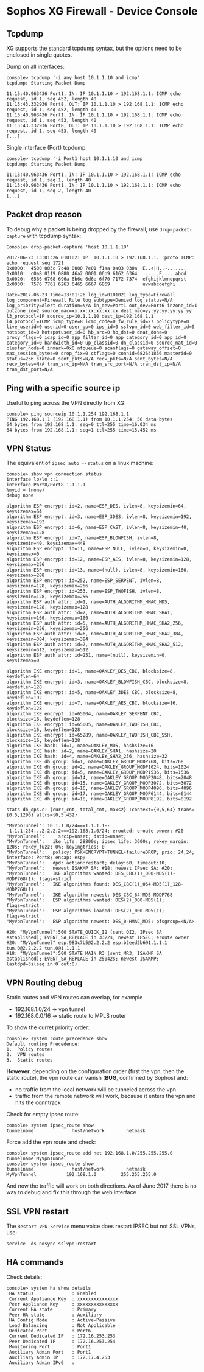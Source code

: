 # Sophos XG Firewall - Device Console


## Tcpdump

XG supports the standard tcpdump syntax, but the options need to be enclosed in single quotes.

Dump on all interfaces:

```
console> tcpdump '-i any host 10.1.1.10 and icmp'
tcpdump: Starting Packet Dump

11:15:40.963436 Port1, IN: IP 10.1.1.10 > 192.168.1.1: ICMP echo request, id 1, seq 452, length 40
11:15:43.332936 Port8, OUT: IP 10.1.1.10 > 192.168.1.1: ICMP echo request, id 1, seq 452, length 40
11:15:40.963436 Port1, IN: IP 10.1.1.10 > 192.168.1.1: ICMP echo request, id 1, seq 453, length 40
11:15:43.332936 Port8, OUT: IP 10.1.1.10 > 192.168.1.1: ICMP echo request, id 1, seq 453, length 40
[...]
```

Single interface (Port) tcpdump:

```
console> tcpdump '-i Port1 host 10.1.1.10 and icmp'
tcpdump: Starting Packet Dump

11:15:40.963436 Port1, IN: IP 10.1.1.10 > 192.168.1.1: ICMP echo request, id 1, seq 1, length 40
11:15:40.963436 Port1, IN: IP 10.1.1.10 > 192.168.1.1: ICMP echo request, id 1, seq 2, length 40
[...]
```



## Packet drop reason

To debug why a packet is being dropped by the firewall, use `drop-packet-capture` with tcpdump syntax:

```
Console> drop-packet-capture 'host 10.1.1.10'

2017-06-23 13:01:26 0101021 IP  10.1.1.10 > 192.168.1.1. :proto ICMP: echo request seq 1721
0x0000:  4500 003c 7c48 0000 7e01 f1aa 0a03 030a  E..<|H..~.......
0x0010:  c0a8 0119 0800 46a2 0001 06b9 6162 6364  ......F.....abcd
0x0020:  6566 6768 696a 6b6c 6d6e 6f70 7172 7374  efghijklmnopqrst
0x0030:  7576 7761 6263 6465 6667 6869            uvwabcdefghi

Date=2017-06-23 Time=13:01:26 log_id=0101021 log_type=Firewall log_component=Firewall_Rule log_subtype=Denied log_status=N/A log_priority=Alert duration=N/A in_dev=Port1 out_dev=Port6 inzone_id=1 outzone_id=2 source_mac=xx:xx:xx:xx:xx:xx dest_mac=yy:yy:yy:yy:yy:yy l3_protocol=IP source_ip=10.1.1.10 dest_ip=192.168.1.1 l4_protocol=ICMP icmp_type=8 icmp_code=0 fw_rule_id=27 policytype=0 live_userid=0 userid=0 user_gp=0 ips_id=0 sslvpn_id=0 web_filter_id=0 hotspot_id=0 hotspotuser_id=0 hb_src=0 hb_dst=0 dnat_done=0 proxy_flags=0 icap_id=0 app_filter_id=0 app_category_id=0 app_id=0 category_id=0 bandwidth_id=0 up_classid=0 dn_classid=0 source_nat_id=0 cluster_node=0 inmark=0x0 nfqueue=0 scanflags=0 gateway_offset=0 max_session_bytes=0 drop_fix=0 ctflags=0 connid=682641856 masterid=0 status=256 state=0 sent_pkts=N/A recv_pkts=N/A sent_bytes=N/A recv_bytes=N/A tran_src_ip=N/A tran_src_port=N/A tran_dst_ip=N/A tran_dst_port=N/A
```


## Ping with a specific source ip

Useful to ping across the VPN directly from XG:

```
console> ping sourceip 10.1.1.254 192.168.1.1
PING 192.168.1.1 (192.168.1.1) from 10.1.1.254: 56 data bytes
64 bytes from 192.168.1.1: seq=0 ttl=255 time=16.034 ms
64 bytes from 192.168.1.1: seq=1 ttl=255 time=15.452 ms
```


## VPN Status

The equivalent of `ipsec auto --status` on a linux machine:

```
console> show vpn connection status
interface lo/lo ::1
interface Port8/Port8 1.1.1.1
%myid = (none)
debug none

algorithm ESP encrypt: id=2, name=ESP_DES, ivlen=8, keysizemin=64, keysizemax=64
algorithm ESP encrypt: id=3, name=ESP_3DES, ivlen=8, keysizemin=192, keysizemax=192
algorithm ESP encrypt: id=6, name=ESP_CAST, ivlen=8, keysizemin=40, keysizemax=128
algorithm ESP encrypt: id=7, name=ESP_BLOWFISH, ivlen=8, keysizemin=40, keysizemax=448
algorithm ESP encrypt: id=11, name=ESP_NULL, ivlen=0, keysizemin=0, keysizemax=0
algorithm ESP encrypt: id=12, name=ESP_AES, ivlen=8, keysizemin=128, keysizemax=256
algorithm ESP encrypt: id=13, name=(null), ivlen=8, keysizemin=160, keysizemax=288
algorithm ESP encrypt: id=252, name=ESP_SERPENT, ivlen=8, keysizemin=128, keysizemax=256
algorithm ESP encrypt: id=253, name=ESP_TWOFISH, ivlen=8, keysizemin=128, keysizemax=256
algorithm ESP auth attr: id=1, name=AUTH_ALGORITHM_HMAC_MD5, keysizemin=128, keysizemax=128
algorithm ESP auth attr: id=2, name=AUTH_ALGORITHM_HMAC_SHA1, keysizemin=160, keysizemax=160
algorithm ESP auth attr: id=5, name=AUTH_ALGORITHM_HMAC_SHA2_256, keysizemin=256, keysizemax=256
algorithm ESP auth attr: id=6, name=AUTH_ALGORITHM_HMAC_SHA2_384, keysizemin=384, keysizemax=384
algorithm ESP auth attr: id=7, name=AUTH_ALGORITHM_HMAC_SHA2_512, keysizemin=512, keysizemax=512
algorithm ESP auth attr: id=251, name=(null), keysizemin=0, keysizemax=0

algorithm IKE encrypt: id=1, name=OAKLEY_DES_CBC, blocksize=8, keydeflen=64
algorithm IKE encrypt: id=3, name=OAKLEY_BLOWFISH_CBC, blocksize=8, keydeflen=128
algorithm IKE encrypt: id=5, name=OAKLEY_3DES_CBC, blocksize=8, keydeflen=192
algorithm IKE encrypt: id=7, name=OAKLEY_AES_CBC, blocksize=16, keydeflen=128
algorithm IKE encrypt: id=65004, name=OAKLEY_SERPENT_CBC, blocksize=16, keydeflen=128
algorithm IKE encrypt: id=65005, name=OAKLEY_TWOFISH_CBC, blocksize=16, keydeflen=128
algorithm IKE encrypt: id=65289, name=OAKLEY_TWOFISH_CBC_SSH, blocksize=16, keydeflen=128
algorithm IKE hash: id=1, name=OAKLEY_MD5, hashsize=16
algorithm IKE hash: id=2, name=OAKLEY_SHA1, hashsize=20
algorithm IKE hash: id=4, name=OAKLEY_SHA2_256, hashsize=32
algorithm IKE dh group: id=1, name=OAKLEY_GROUP_MODP768, bits=768
algorithm IKE dh group: id=2, name=OAKLEY_GROUP_MODP1024, bits=1024
algorithm IKE dh group: id=5, name=OAKLEY_GROUP_MODP1536, bits=1536
algorithm IKE dh group: id=14, name=OAKLEY_GROUP_MODP2048, bits=2048
algorithm IKE dh group: id=15, name=OAKLEY_GROUP_MODP3072, bits=3072
algorithm IKE dh group: id=16, name=OAKLEY_GROUP_MODP4096, bits=4096
algorithm IKE dh group: id=17, name=OAKLEY_GROUP_MODP6144, bits=6144
algorithm IKE dh group: id=18, name=OAKLEY_GROUP_MODP8192, bits=8192

stats db_ops.c: {curr_cnt, total_cnt, maxsz} :context={0,5,64} trans={0,5,1296} attrs={0,5,432}

"MyVpnTunnel": 10.1.1.0/24===1.1.1.1---1.1.1.254...2.2.2.2===192.168.1.0/24; erouted; eroute owner: #20
"MyVpnTunnel":     srcip=unset; dstip=unset;
"MyVpnTunnel":   ike_life: 28800s; ipsec_life: 3600s; rekey_margin: 120s; rekey_fuzz: 0%; keyingtries: 0
"MyVpnTunnel":   policy: PSK+ENCRYPT+TUNNEL+failureDROP; prio: 24,24; interface: Port8; encap: esp;
"MyVpnTunnel":   dpd: action:restart; delay:60; timeout:10;
"MyVpnTunnel":   newest ISAKMP SA: #18; newest IPsec SA: #20;
"MyVpnTunnel":   IKE algorithms wanted: DES_CBC(1)_000-MD5(1)-MODP768(1); flags=strict
"MyVpnTunnel":   IKE algorithms found: DES_CBC(1)_064-MD5(1)_128-MODP768(1)
"MyVpnTunnel":   IKE algorithm newest: DES_CBC_64-MD5-MODP768
"MyVpnTunnel":   ESP algorithms wanted: DES(2)_000-MD5(1); flags=strict
"MyVpnTunnel":   ESP algorithms loaded: DES(2)_000-MD5(1); flags=strict
"MyVpnTunnel":   ESP algorithm newest: DES_0-HMAC_MD5; pfsgroup=<N/A>

#20: "MyVpnTunnel":500 STATE_QUICK_I2 (sent QI2, IPsec SA established); EVENT_SA_REPLACE in 3322s; newest IPSEC; eroute owner
#20: "MyVpnTunnel" esp.983c7b5@2.2.2.2 esp.b2eed2b6@1.1.1.1 tun.0@2.2.2.2 tun.0@1.1.1.1
#18: "MyVpnTunnel":500 STATE_MAIN_R3 (sent MR3, ISAKMP SA established); EVENT_SA_REPLACE in 25042s; newest ISAKMP; lastdpd=3s(seq in:0 out:0)
```



## VPN Routing debug

Static routes and VPN routes can overlap, for example
- 192.168.1.0/24 -> vpn tunnel
- 192.168.0.0/16 -> static route to MPLS router

To show the curret priority order:

```
console> system route_precedence show
Default routing Precedence:
1.  Policy routes
2.  VPN routes
3.  Static routes
```

**However**, depending on the configuration order (first the vpn, then the static route), the vpn route can vanish (**BUG**, confirmed by Sophos) and:
- no traffic from the local network will be tunneled across the vpn
- traffic from the remote network will work, because it enters the vpn and hits the conntrack

Check for empty ipsec route:

```
console> system ipsec_route show
tunnelname              host/network        netmask
```

Force add the vpn route and check:

```
console> system ipsec_route add net 192.168.1.0/255.255.255.0 tunnelname MyVpnTunnel
console> system ipsec_route show
tunnelname              host/network        netmask
MyVpnTunnel           192.168.1.0         255.255.255.0
```

And now the traffic will work on both directions.
As of June 2017 there is no way to debug and fix this through the web interface

## SSL VPN restart

The `Restart VPN Service` menu voice does restart IPSEC but not SSL VPNs, use:

```
service -ds nosync sslvpn:restart
```

## HA commands

Check details:
```
console> system ha show details
 HA status              : Enabled
 Current Appliance Key  : xxxxxxxxxxxxxxx
 Peer Appliance Key     : xxxxxxxxxxxxxxx
 Current HA state       : Primary
 Peer HA state          : Auxiliary
 HA Config Mode         : Active-Passive
 Load Balancing         : Not Applicable
 Dedicated Port         : Port6
 Current Dedicated IP   : 172.16.253.253
 Peer Dedicated IP      : 172.16.253.254
 Monitoring Port        : Port1
 Auxiliary Admin Port   : Port1
 Auxiliary Admin IP     : 172.17.4.253
 Auxiliary Admin IPv6   :
```

